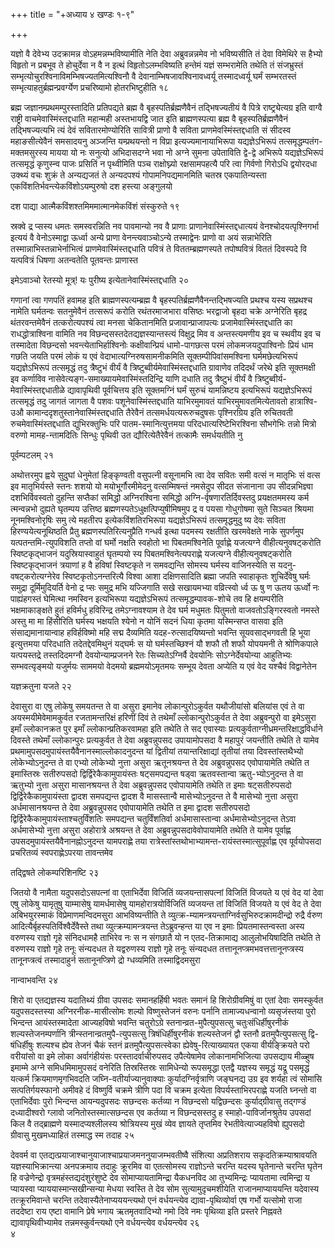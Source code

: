 +++
title = "+अध्याय ४ खण्डः १-९"

+++

यज्ञो वै देवेभ्य उदक्रामन्न वोऽहमन्नम्भविष्यामीति नेति देवा
अब्रुवन्नन्नमेव नो भविष्यसीति तं देवा विमेथिरे
स हैभ्यो विहृतो न प्रबभूव ते होचुर्देवा न वै न इत्थं विहृतोऽलम्भविष्यति
हन्तेमं यज्ञं सम्भरामेति तथेति तं संजभ्रुस्तं
सम्भृत्योचुरश्विनाविमम्भिषज्यतमित्यश्विनौ
वै देवानाम्भिषजावश्विनावध्वर्यू तस्मादध्वर्यू घर्मं सम्भरतस्तं
सम्भृत्याहतुर्ब्रह्मन्प्रवर्ग्येण प्रचरिष्यामो होतरभिष्टुहीति १८

 

ब्रह्म जज्ञानम्प्रथमम्पुरस्तादिति प्रतिपद्यते ब्रह्म वै
बृहस्पतिर्ब्रह्मणैवैनं तद्भिषज्यतीयं
वै पित्रे राष्ट्र्येत्यग्र इति वाग्वै राष्ट्री
वाचमेवास्मिंस्तद्दधाति
महान्मही अस्तभायद्वि जात इति ब्राह्मणस्पत्या ब्रह्म वै
बृहस्पतिर्ब्रह्मणैवैनं तद्भिषज्यत्यभि त्यं देवं
सवितारमोण्योरिति सावित्री प्राणो वै सविता
प्राणमेवस्मिंस्तद्दधाति सं सीदस्व महाङसीत्येवैनं समसादयनु
अञ्जन्ति यम्प्रथयन्तो न विप्रा इत्यज्यमानायाभिरूपा
यद्यज्ञेऽभिरूपं तत्समृद्धम्पतंग-मक्तमसुरस्य
मायया यो नः सनुत्यो अभिदासदग्ने भवा नो अग्ने सुमना उपेताविति
द्वे-द्वे अभिरूपे यद्यज्ञेऽभिरूपं तत्समृद्धं कृणुस्न्व पाजः प्रसितिं
न पृथ्वीमिति पञ्च राक्षोघ्न्यो रक्षसामपहत्यै परि त्वा गिर्वणो गिरोऽधि
द्वयोरदधा उक्थ्यं वचः शुक्रं ते अन्यद्यजतं ते अन्यदपश्यं
गोपामनिपद्यमानमिति चतस्र एकपातिन्यस्ता
एकविंशतिर्भवन्त्येकविंशोऽयम्पुरुषो दश
हस्त्या अङ्गुलयो 

दश पाद्या आत्मैकविंशश्तमिममात्मानमेकविंशं संस्कुरुते १९

 

स्रक्वे द्र प्सस्य धमतः समस्वरन्निति नव पावमान्यो नव वै प्राणाः
प्राणानेवास्मिंस्तद्दधात्ययं वेनश्चोदयत्पृश्निगर्भा
इत्ययं वै वेनोऽस्माद्वा ऊर्ध्वा अन्ये प्राणा वेनन्त्यवाञ्चोऽन्ये
तस्माद्वेनः प्राणो वा अयं सन्नाभेरिति तस्मान्नाभिस्तन्नाभेर्नाभित्वं
प्राणमेवास्मिंस्तद्दधाति पवित्रं ते विततम्ब्रह्मणस्पते तपोष्पवित्रं
विततं दिवस्पदे वि यत्पवित्रं धिषणा अतन्वतेति पूतवन्तः
प्राणास्त 

इमेऽवाञ्चो रेतस्यो मूत्र्\! यः पुरीष्य इत्येतानेवास्मिंस्तद्दधाति २०

 

गणानां त्वा गणपतिं हवामह इति ब्राह्मणस्पत्यम्ब्रह्म वै
बृहस्पतिर्ब्रह्मणैवैनन्तद्भिषज्यति
प्रथश्च यस्य सप्रथश्च नामेति घर्मतन्वः सतनुमेवैनं तत्सरूपं करोति
रथंतरमाजभारा वसिष्ठः भरद्वाजो बृहदा चक्रे अग्नेरिति बृहद्र
थंतरवन्तमेवैनं तत्करोत्यपश्यं त्वा मनसा चेकितानमिति
प्रजावान्प्राजापत्यः प्रजामेवास्मिंस्तद्दधाति का
राधद्धोत्राश्विना वामिति नव विछन्दसस्तदेतद्यज्ञस्यान्तस्त्यं
विक्षुद्र मिव व अन्तस्त्यमणीय इव च स्थवीय इव च तस्मादेता विछन्दसो
भवन्त्येताभिर्हाश्विनोः कक्षीवान्प्रियं धामो-पागछत्स परमं
लोकमजयदुपाश्विनोः प्रियं धाम गछति जयति परमं लोकं य एवं
वेदाभात्यग्निरुषसामनीकमिति
सूक्तम्पीपिवांसमश्विना घर्ममछेत्यभिरूपं
यद्यज्ञेऽभिरूपं तत्समृद्धं तदु त्रैष्टुभं वीर्यं वै
त्रिष्टुब्वीर्यमेवास्मिंस्तद्दधाति ग्रावाणेव
तदिदर्थं जरेथे इति सूक्तमक्षी इव कर्णाविव
नासेवेत्यङ्ग-समाख्यायमेवास्मिंस्तदिन्द्रि
याणि दधाति तदु त्रैष्टुभं वीर्यं वै
त्रिष्टुब्वीर्य-मेवास्मिंस्तद्दधातीळे
द्यावापृथिवी पूर्वचित्तय इति सूक्तमग्निं घर्मं सुरुचं यामन्निष्टय
इत्यभिरूपं यद्यज्ञेऽभिरूपं तत्समृद्धं तदु जागतं जागता वै
पशवः पशूनेवास्मिंस्तद्दधाति याभिरमुमावतं याभिरमुमावतमित्येतावतो
हात्राश्वि-उऔ कामान्ददृशतुस्तानेवास्मिंस्तद्दधाति तैरेवैनं
तत्समर्धयत्यरूरुचदुषसः पृश्निरग्रिय इति रुचितवती
रुचमेवास्मिंस्तद्दधाति द्युभिरक्तुभिः
परि पातम-स्मानित्युत्तमया परिदधात्यरिष्टेभिरश्विना सौभगेभिः तन्नो
मित्रो वरुणो मामह-न्तामदितिः सिन्धुः पृथिवी उत द्यौरित्येतैरेवैनं
तत्कामैः समर्धयतीति नु 

पूर्वम्पटलम् २१

 

अथोत्तरमुप ह्वये सुदुघां धेनुमेतां हिङ्कृण्वती वसुपत्नी वसूनामभि त्वा
देव सवितः समी वत्सं न मातृभिः सं वत्स इव मातृभिर्यस्ते स्तनः शशयो
यो मयोभूर्गौरमीमेदनु वत्सम्मिषन्तं नमसेदुप सीदत संजानाना उप
सीदन्नभिज्ञ्वा दशभिर्विवस्वतो दुहन्ति सप्तैकां
समिद्धो अग्निरश्विना समिद्धो अग्नि-र्वृषणारतिर्दिवस्तदु
प्रयक्षतममस्य कर्म त्मन्वन्नभो दुह्यते घृतम्पय
उत्तिष्ठ ब्रह्मणस्पतेऽधुक्षत्पिप्युषीमिषमुप द्र व पयसा
गोधुगोषमा सुते सिञ्चत श्रियमा नूनमश्विनोरृषिः समु त्ये महतीरप
इत्येकविंशतिरभिरूपा यद्यज्ञेऽभिरूपं तत्समृद्धमुदु ष्य देवः
सविता हिरण्ययेत्यनूथिष्ठति प्रैतु ब्रह्मणस्पतिरित्यनुप्रैति गन्धर्व
इत्था पदमस्य रक्षतीति खरमवेक्षते नाके सुपर्णमुप
यत्पतन्तमि-त्युपविशति तप्तो वां घर्मो नक्षति
स्वहोतो भा पिबतमश्विनेति पूर्वाह्णे यजत्यग्ने वीहीत्यनुवषट्करोति
स्विष्टकृद्भाजनं यदुस्रियास्वाहुतं घृतम्पयो स्य
पिबतमश्विनेत्यपराह्णे यजत्यग्ने वीहीत्यनुवषट्करोति
स्विष्टकृद्भाजनं त्रयाणां ह वै हविषां स्विष्टकृते न समवद्यन्ति
सोमस्य घर्मस्य वाजिनस्येति स यदनु-वषट्करोत्यग्नेरेव
स्विष्टकृतोऽनन्तरित्यै विश्वा आशा
दक्षिणसादिति ब्रह्मा जपति स्वाहाकृतः शुचिर्देवेषु घर्मः
समुद्रा दूर्मिमुदियर्ति वेनो द्र प्सः समुद्र मभि यज्जिगाति
सखे सखायमभ्या वव्रित्स्वो र्ध्व ऊ षु ण ऊतय ऊर्ध्वो नः पाह्यंहगस्तं
घेमित्था नमस्विन इत्यभिरूपा यद्यज्ञेऽभिरूपं
तत्समृद्धम्पावक-शोचे तव हि क्षयम्परीति
भक्षमाकाङ्क्षते हुतं हविर्मधु हविरिन्द्र तमेऽग्नावश्याम ते देव घर्म
मधुमतः पितुमतो वाजवतोऽङ्गिरस्वतो नमस्ते अस्तु मा मा हिंसीरिति घर्मस्य
भक्षयति श्येनो न योनिं सदनं धिया कृतमा यस्मिन्सप्त वासवा इति
संसाद्यमानायान्वाह हविर्हविष्मो महि सद्म दैव्यमिति
यदह-रुत्सादयिष्यन्तो भवन्ति सूयवसाद्भगवती हि भूया इत्युत्तमया
परिदधाति तदेतद्देवमिथुनं यद्घर्मः स यो घर्मस्तच्छिश्नं यौ
शफौ तौ शफौ योपयमनी ते श्रोणिकपाले यत्पयस्तद्रे तस्तदिदमग्नौ
देवयोन्याम्प्रजनने रेतः सिच्यतेऽग्निर्वै देवयोनिः
सोऽग्नेर्देवयोन्या आहुतिभ्यः सम्भवत्यृङ्मयो यजुर्मयः साममयो वेदमयो
ब्रह्ममयोऽमृतमयः सम्भूय देवता अप्येति य एवं वेद यश्चैवं
विद्वानेतेन 

यज्ञक्रतुना यजते २२

 

देवासुरा वा एषु लोकेषु समयतन्त ते वा असुरा इमानेव लोकान्पुरोऽकुर्वत
यथौजीयांसो बलियांस एवं ते वा अयस्मयीमेवेमामकुर्वत
रजतामन्तरिक्षं हरिणीं दिवं ते तथेमाँ
ल्लोकान्पुरोऽकुर्वत ते देवा अब्रुवन्पुरो वा इमेऽसुरा
इमाँ ल्लोकानक्रत पुर इमाँ ल्लोकान्प्रतिकरवामहा इति तथेति ते सद एवास्याः
प्रत्यकुर्वताग्नीध्रमन्तरिक्षाद्धविर्धाने दिवस्ते तथेमाँ ल्लोकान्पुरः
प्रत्यकुर्वत ते देवा अब्रुवन्नुपसद उपायामोपसदा वै महापुरं जयन्तीति
तथेति ते यामेव प्रथमामुपसदमुपायंस्तयैवैनानस्माल्लोकादनुदन्त यां
द्वितीयां तयान्तरिक्षाद्यां तृतीयां तया दिवस्तांस्तथैभ्यो
लोकेभ्योऽनुदन्त ते वा एभ्यो लोकेभ्यो नुत्ता
असुरा ऋतूनश्रयन्त ते देव अब्रुवन्नुपसद एवोपायामेति तथेति त
इमास्तिस्रः सतीरुपसदो द्विर्द्विरेकैकामुपायंस्तः
षट्समपद्यन्त षड्वा ऋतवस्तान्वा ऋतु-भ्योऽनुदन्त ते वा
ऋतुभ्यो नुत्ता असुरा मासानश्रयन्त ते देवा अब्रुवन्नुपसद
एवोपायामेति तथेति त इमाः षट्सतीरुपसदो
द्विर्द्विरेकैकामुपायंस्ता द्वादश
समपद्यन्त द्वादश वै मासस्तान्वै मासेभ्योऽनुदन्त ते वै मासेभ्यो
नुत्ता असुरा अर्धमासानश्रयन्त ते देवा अब्रुवन्नुपसद एवोपायामेति तथेति त
इमा द्वादश सतीरुपसदो द्विर्द्विरेकैकामुपायंस्ताश्चतुर्विंशतिः
समपद्यन्त चतुर्विंशतिर्वा अर्धमासास्तान्वा
अर्धमासेभ्योऽनुदन्त तेऽवा अर्धमासेभ्यो नुत्ता
असुरा अहोरात्रे अश्रयन्त ते देवा अब्रुवन्नुपसदावेवोपायामेति तथेति
ते यामेव पूर्वाह्ण उपसदमुपायंस्तयैवैनानह्नोऽनुदन्त यामपराह्णे तया
रात्रेस्तांस्तथोभाभ्यामन्त-रायंस्तस्मात्सुपूर्वाह्ण एव
पूर्वयोपसदा प्रचरितव्यं स्वपराह्णेऽपरया तावन्तमेव 

तद्द्विषते लोकम्परिशिनष्टि २३

 

जितयो वै नामैता यदुपसदोऽसपत्नां वा एताभिर्देवा विजितिं व्यजयन्तासपत्नां
विजितिं विजयते य एवं वेद यां देवा एषु लोकेषु यामृतुषु याम्मासेषु
यामर्धमासेषु यामहोरात्रयोर्विजितिं व्यजयन्त तां विजितिं
विजयते य एवं वेद ते देवा अबिभयुरस्माकं विप्रेमाणमन्विदमसुरा
आभविष्यन्तीति ते
व्युत्क्र-म्यामन्त्रयन्ताग्निर्वसुभिरुदक्रामदीन्द्रो
रुद्रै र्वरुण आदित्यैर्बृहस्पतिर्विश्वैर्देवैस्ते तथा
व्युत्क्रम्यामन्त्रयन्त
तेऽब्रुवन्हन्त या एव न इमाः प्रियतमास्तन्वस्ता
अस्य वरुणस्य राज्ञो गृहे संनिदधामहै ताभिरेव नः स न संगछातै यो न
एतद-तिक्रामाद्य आलुलोभयिषादिति तथेति ते वरुणस्य राज्ञो गृहे तनूः
संन्यदधत ते यद्वरुणस्य राज्ञो गृहे तनूः संन्यदधत
तत्तानूनप्त्रमभवत्तत्तानूनप्त्रस्य
तानूनप्त्रत्वं तस्मादाहुर्न सतानूनप्त्रिणे
द्रो ग्धव्यमिति तस्माद्विदमसुरा 

नान्वाभवन्ति २४

 

शिरो वा एतद्यज्ञस्य यदातिथ्यं ग्रीवा उपसदः समानहर्हिषी भवतः समानं हि
शिरोग्रीवमिषुं वा एतां देवाः समस्कुर्वत यदुपसदस्तस्या
अग्निरनीक-मासीत्सोमः शल्यो विष्णुस्तेजनं वरुनः
पर्नानि तामाज्यधन्वानो व्यसृजंस्तया पुरो भिन्दन्त
आयंस्तस्मादेता आज्यहविषो भवन्ति चतुरोऽग्रे
स्तनान्व्रत-मुपैत्युपसत्सु चतुःसंधिर्हीषुरनीकं
शल्यस्तेजनम्पर्णानि त्रीन्स्तनान्व्रतमुपै-त्युपसत्सु
त्रिषंधिर्हीषुरनीकं शल्यस्तेजनं द्वौ स्तनौ व्रतमुपैत्युपसत्सु
द्वि-षंधिर्हीषुः शल्यश्च ह्येव तेजनं चैकं स्तनं
व्रतमुपैत्युपसत्स्वेका ह्येवेषु-रित्याख्यायत एकया
वीर्यङ्क्रियते परो वरीयांसो वा इमे लोका
अर्वागंहीयंसः परस्तादर्वाचीरुपसद उपैत्येषामेव
लोकानामभिजित्या उपसद्याय मीळ्हुष इमाम्मे अग्ने
समिधमिमामुपसदं वनेरिति तिस्रस्तिस्रः सामिधेन्यो रूपसमृद्धा एतद्वै
यज्ञस्य समृद्धं यद्रू पसमृद्धं यत्कर्म क्रियमाणमृगभिवदति
जघ्नि-वतीर्याज्यानुवाक्याः कुर्यादग्निर्वृत्राणि जङ्घनद्य उग्र इव
शर्यहा त्वं सोमासि सत्पतिर्गयस्फानो अमीवहे दं विष्णुर्वि चक्रमे
त्रीणि पदा वि चक्रम इत्येता विपर्यस्ताभिरपराह्णे यजति घ्नन्तो वा
एताभिर्देवाः पुरो भिन्दन्त आयन्यदुपसदः सछन्दसः कर्तव्या न विछन्दसो
यद्विछन्दसः कुर्याद्ग्रीवासु तद्गण्डं दध्यादीश्वरो ग्लावो
जनितोस्तस्मात्सछन्दस एव कर्तव्या न विछन्दसस्तदु ह
स्माहो-पाविर्जानश्रुतेय उपसदां किल वै तद्ब्राह्मणे यस्मादप्यश्लीलस्य
श्रोत्रियस्य मुखं व्येव ज्ञायते तृप्तमिव रेभतीवेत्याज्यहविषो
ह्युपसदो ग्रीवासु मुखमध्याहितं तस्माद्ध स्म तदाह २५

 

देववर्म वा एतद्यत्प्रयाजाश्चानुयाजाश्चाप्रयाजमननुयाजम्भवतीष्वै संशित्या
अप्रतिशराय सकृदतिक्रम्याश्रावयति यज्ञस्याभिक्रान्त्या अनपक्रमाय तदाहुः
क्रूरमिव वा एतत्सोमस्य राज्ञोऽन्ते चरन्ति यदस्य घृतेनान्ते चरन्ति घृतेन
हि वज्रेणेन्द्रो वृत्रमहंस्तद्यदंशुरंशुष्टे देव सोमाप्यायतामिन्द्रा
यैकधनविद आ तुभ्यमिन्द्रः प्यायतामा त्वमिन्द्रा य प्यायस्वा
प्याययास्मान्सखीन्सन्या मेधया स्वस्ति ते देव सोम
सुत्यामुदृचमशीयेति राजानमाप्याययन्ति
यदेवास्य तत्क्रूरमिवान्ते चरन्ति
तदेवास्यैतेनाप्यययन्त्यथो
एनं वर्धयन्त्येव द्यावा-पृथिव्योर्वा एष गर्भो यत्सोमो राजा तददेष्टा राय
एष्टा वामानि प्रेषे भगाय ऋतमृतवादिभ्यो नमो दिवे नमः पृथिव्या इति
प्रस्तरे निह्नवते द्यावापृथिवीभ्यामेव तन्नमस्कुर्वन्त्यथो एने वर्धयन्त्येव वर्धयन्त्येव २६   
४

 